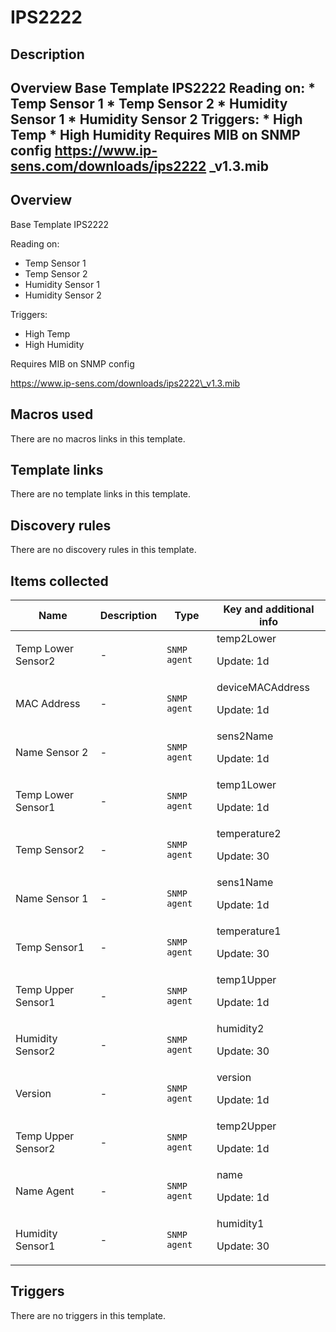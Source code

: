 # IPS2222

## Description

## Overview Base Template IPS2222 Reading on: * Temp Sensor 1 * Temp Sensor 2 * Humidity Sensor 1 * Humidity Sensor 2 Triggers: * High Temp * High Humidity Requires MIB on SNMP config https://www.ip-sens.com/downloads/ips2222 _v1.3.mib 

## Overview

Base Template IPS2222


Reading on:


* Temp Sensor 1
* Temp Sensor 2
* Humidity Sensor 1
* Humidity Sensor 2


Triggers:


* High Temp
* High Humidity


 


Requires MIB on SNMP config


https://www.ip-sens.com/downloads/ips2222\_v1.3.mib



## Macros used

There are no macros links in this template.

## Template links

There are no template links in this template.

## Discovery rules

There are no discovery rules in this template.

## Items collected

|Name|Description|Type|Key and additional info|
|----|-----------|----|----|
|Temp Lower Sensor2|<p>-</p>|`SNMP agent`|temp2Lower<p>Update: 1d</p>|
|MAC Address|<p>-</p>|`SNMP agent`|deviceMACAddress<p>Update: 1d</p>|
|Name Sensor 2|<p>-</p>|`SNMP agent`|sens2Name<p>Update: 1d</p>|
|Temp Lower Sensor1|<p>-</p>|`SNMP agent`|temp1Lower<p>Update: 1d</p>|
|Temp Sensor2|<p>-</p>|`SNMP agent`|temperature2<p>Update: 30</p>|
|Name Sensor 1|<p>-</p>|`SNMP agent`|sens1Name<p>Update: 1d</p>|
|Temp Sensor1|<p>-</p>|`SNMP agent`|temperature1<p>Update: 30</p>|
|Temp Upper Sensor1|<p>-</p>|`SNMP agent`|temp1Upper<p>Update: 1d</p>|
|Humidity Sensor2|<p>-</p>|`SNMP agent`|humidity2<p>Update: 30</p>|
|Version|<p>-</p>|`SNMP agent`|version<p>Update: 1d</p>|
|Temp Upper Sensor2|<p>-</p>|`SNMP agent`|temp2Upper<p>Update: 1d</p>|
|Name Agent|<p>-</p>|`SNMP agent`|name<p>Update: 1d</p>|
|Humidity Sensor1|<p>-</p>|`SNMP agent`|humidity1<p>Update: 30</p>|
## Triggers

There are no triggers in this template.

